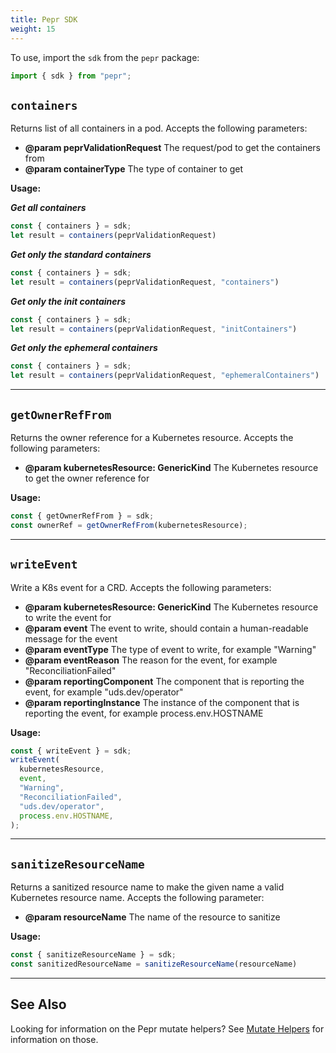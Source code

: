 ```yaml
---
title: Pepr SDK
weight: 15
---
```



To use, import the `sdk` from the `pepr` package:

```typescript
import { sdk } from "pepr";
```

## `containers`

Returns list of all containers in a pod. Accepts the following parameters:

- **@param peprValidationRequest** The request/pod to get the containers from
- **@param containerType** The type of container to get

**Usage:**

**_Get all containers_**

```typescript
const { containers } = sdk;
let result = containers(peprValidationRequest)
```

**_Get only the standard containers_**

```typescript
const { containers } = sdk;
let result = containers(peprValidationRequest, "containers")
```

**_Get only the init containers_**

```typescript
const { containers } = sdk;
let result = containers(peprValidationRequest, "initContainers")
```

**_Get only the ephemeral containers_**

```typescript
const { containers } = sdk;
let result = containers(peprValidationRequest, "ephemeralContainers")
```

---

## `getOwnerRefFrom`

Returns the owner reference for a Kubernetes resource. Accepts the following parameters:

- **@param kubernetesResource: GenericKind** The Kubernetes resource to get the owner reference for

**Usage:**

```typescript
const { getOwnerRefFrom } = sdk;
const ownerRef = getOwnerRefFrom(kubernetesResource);
```

---

## `writeEvent`

Write a K8s event for a CRD. Accepts the following parameters:

- **@param kubernetesResource: GenericKind** The Kubernetes resource to write the event for
- **@param event** The event to write, should contain a human-readable message for the event
- **@param eventType** The type of event to write, for example "Warning"
- **@param eventReason** The reason for the event, for example "ReconciliationFailed"
- **@param reportingComponent** The component that is reporting the event, for example "uds.dev/operator"
- **@param reportingInstance** The instance of the component that is reporting the event, for example process.env.HOSTNAME

**Usage:**

```typescript
const { writeEvent } = sdk;
writeEvent(
  kubernetesResource,
  event,
  "Warning",
  "ReconciliationFailed",
  "uds.dev/operator",
  process.env.HOSTNAME,
);
```

---

## `sanitizeResourceName`

Returns a sanitized resource name to make the given name a valid Kubernetes resource name. Accepts the following parameter:

- **@param resourceName** The name of the resource to sanitize

**Usage:**

```typescript
const { sanitizeResourceName } = sdk;
const sanitizedResourceName = sanitizeResourceName(resourceName)
```

---

## See Also

Looking for information on the Pepr mutate helpers? See [Mutate Helpers](../actions/mutate#mutate-helpers) for information on those.
